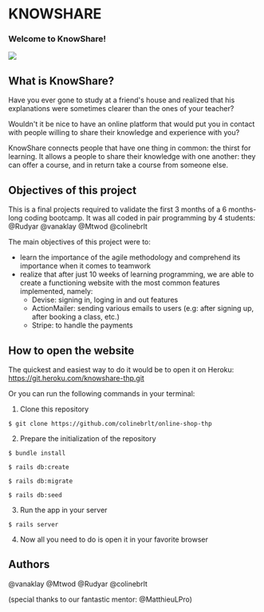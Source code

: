 # KNOWSHARE

### Welcome to KnowShare!


![](https://abaforlawstudents.com/wp-content/uploads/2020/03/online-study-tips.jpg)

## What is KnowShare?

Have you ever gone to study at a friend's house and realized that his explanations were sometimes clearer than the ones of your teacher?

Wouldn't it be nice to have an online platform that would put you in contact with people willing to share their knowledge and experience with you? 

KnowShare connects people that have one thing in common: the thirst for learning. 
It allows a people to share their knowledge with one another: they can offer a course, and in return take a course from someone else. 

## Objectives of this project

This is a final projects required to validate the first 3 months of a 6 months-long coding bootcamp. It was all coded in pair programming by 4 students: @Rudyar @vanaklay @Mtwod @colinebrlt

The main objectives of this project were to:
* learn the importance of the agile methodology and comprehend its importance when it comes to teamwork
* realize that after just 10 weeks of learning programming, we are able to create a functioning website with the most common features implemented, namely:
    * Devise: signing in, loging in and out features
    * ActionMailer: sending various emails to users (e.g: after signing up, after booking a class, etc.)
    * Stripe: to handle the payments 

## How to open the website

The quickest and easiest way to do it would be to open it on Heroku: https://git.heroku.com/knowshare-thp.git

Or you can run the following commands in your terminal:

1) Clone this repository 
```shell
$ git clone https://github.com/colinebrlt/online-shop-thp
```

2) Prepare the initialization of the repository
```shell
$ bundle install
```

```shell
$ rails db:create
```

```shell
$ rails db:migrate
```

```shell
$ rails db:seed
```

3) Run the app in your server
```shell
$ rails server
```

4) Now all you need to do is open it in your favorite browser

## Authors

@vanaklay
@Mtwod
@Rudyar
@colinebrlt

(special thanks to our fantastic mentor: @MatthieuLPro)